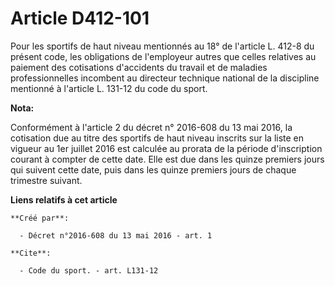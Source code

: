 # Article D412-101

Pour les sportifs de haut niveau mentionnés au 18° de l'article L. 412-8 du présent code, les obligations de l'employeur
autres que celles relatives au paiement des cotisations d'accidents du travail et de maladies professionnelles incombent au
directeur technique national de la discipline mentionné à l'article L. 131-12 du code du sport.

**Nota:**

Conformément à l'article 2 du décret n° 2016-608 du 13 mai 2016, la cotisation due au titre des sportifs de haut niveau
inscrits sur la liste en vigueur au 1er juillet 2016 est calculée au prorata de la période d'inscription courant à compter de
cette date. Elle est due dans les quinze premiers jours qui suivent cette date, puis dans les quinze premiers jours de chaque
trimestre suivant.

**Liens relatifs à cet article**

	**Créé par**:

	  - Décret n°2016-608 du 13 mai 2016 - art. 1

	**Cite**:

	  - Code du sport. - art. L131-12
